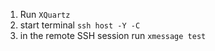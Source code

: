 1. Run `XQuartz`
2. start terminal `ssh host -Y -C`
3. in the remote SSH session run `xmessage test`
